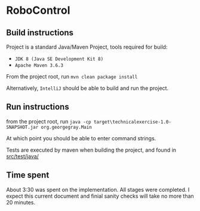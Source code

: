 # RoboControl
## Build instructions

Project is a standard Java/Maven Project, tools required for build:

* `JDK 8 (Java SE Development Kit 8)`
* `Apache Maven 3.6.3`

From the project root, run `mvn clean package install`

Alternatively, `IntelliJ` should be able to build and run the project.

## Run instructions

from the project root, run `java -cp target\technicalexercise-1.0-SNAPSHOT.jar org.georgegray.Main`

At which point you should be able to enter command strings.

Tests are executed by maven when building the project, and found in [src/test/java/](https://github.com/GeorgeGray791/OSTechnicalTest/tree/master/src/test/java/org/georgegray)

## Time spent

About 3:30 was spent on the implementation. All stages were completed. I expect this current document and finial sanity checks will take no more than 20 minutes.  